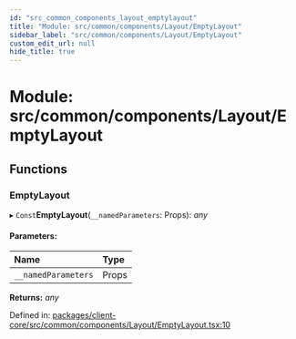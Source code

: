 ```yaml
---
id: "src_common_components_layout_emptylayout"
title: "Module: src/common/components/Layout/EmptyLayout"
sidebar_label: "src/common/components/Layout/EmptyLayout"
custom_edit_url: null
hide_title: true
---
```


# Module: src/common/components/Layout/EmptyLayout

## Functions

### EmptyLayout

▸ `Const`**EmptyLayout**(`__namedParameters`: Props): *any*

#### Parameters:

Name | Type |
:------ | :------ |
`__namedParameters` | Props |

**Returns:** *any*

Defined in: [packages/client-core/src/common/components/Layout/EmptyLayout.tsx:10](https://github.com/xr3ngine/xr3ngine/blob/716a06460/packages/client-core/src/common/components/Layout/EmptyLayout.tsx#L10)
